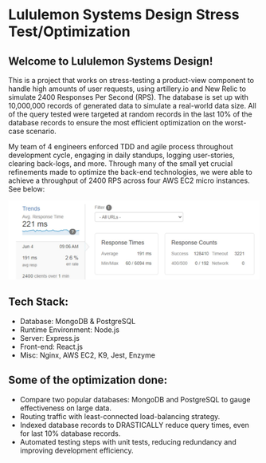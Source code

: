 # Lululemon Systems Design Stress Test/Optimization

## Welcome to Lululemon Systems Design! 

This is a project that works on stress-testing a product-view component to handle high amounts of user requests, using artillery.io and New Relic to simulate 2400 Responses Per Second (RPS). The database is set up with 10,000,000 records of generated data to simulate a real-world data size. All of the query tested were targeted at random records in the last 10% of the database records to ensure the most efficient optimization on the worst-case scenario.

My team of 4 engineers enforced TDD and agile process throughout development cycle, engaging in daily standups, logging user-stories, clearing back-logs, and more.
Through many of the small yet crucial refinements made to optimize the back-end technologies, we were able to achieve a throughput of 2400 RPS across four AWS EC2 micro instances.
See below: 

<p align="center"><img src="./client/dist/SDC1.jpg"/></p>

## Tech Stack: 
- Database: MongoDB & PostgreSQL
- Runtime Environment: Node.js
- Server: Express.js
- Front-end: React.js
- Misc: Nginx, AWS EC2, K9, Jest, Enzyme

## Some of the optimization done: 
- Compare two popular databases: MongoDB and PostgreSQL to gauge effectiveness on large data.
- Routing traffic with least-connected load-balancing strategy.
- Indexed database records to DRASTICALLY reduce query times, even for last 10% database records.
- Automated testing steps with unit tests, reducing redundancy and improving development efficiency.
